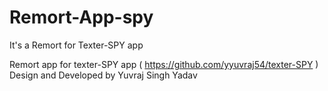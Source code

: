 # Remort-App-spy
It's a Remort for Texter-SPY app  

Remort app for texter-SPY app ( https://github.com/yyuvraj54/texter-SPY )
Design and Developed by Yuvraj Singh Yadav
